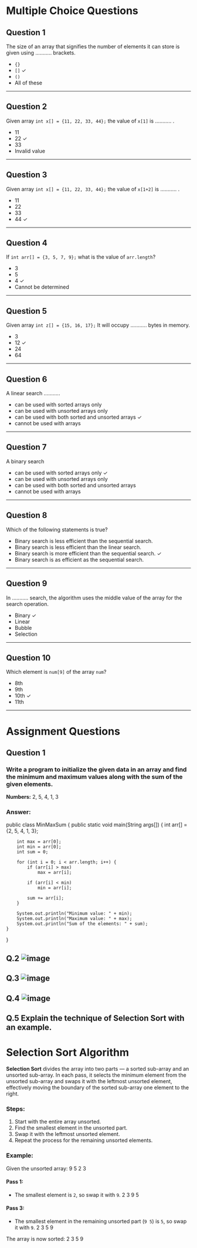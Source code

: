 # Multiple Choice Questions

## Question 1
The size of an array that signifies the number of elements it can store is given using ........... brackets.

- `{}` 
- `[]` ✓
- `()`
- All of these

---

## Question 2
Given array `int x[] = {11, 22, 33, 44};` the value of `x[1]` is ........... .

- 11
- 22 ✓
- 33
- Invalid value

---

## Question 3
Given array `int x[] = {11, 22, 33, 44};` the value of `x[1+2]` is ........... .

- 11
- 22
- 33
- 44 ✓

---

## Question 4
If `int arr[] = {3, 5, 7, 9};` what is the value of `arr.length`?

- 3
- 5
- 4 ✓
- Cannot be determined

---

## Question 5
Given array `int z[] = {15, 16, 17};` It will occupy ........... bytes in memory.

- 3
- 12 ✓
- 24
- 64

---

## Question 6
A linear search ...........

- can be used with sorted arrays only
- can be used with unsorted arrays only
- can be used with both sorted and unsorted arrays ✓
- cannot be used with arrays

---

## Question 7
A binary search

- can be used with sorted arrays only ✓
- can be used with unsorted arrays only
- can be used with both sorted and unsorted arrays
- cannot be used with arrays

---

## Question 8
Which of the following statements is true?

- Binary search is less efficient than the sequential search.
- Binary search is less efficient than the linear search.
- Binary search is more efficient than the sequential search. ✓
- Binary search is as efficient as the sequential search.

---

## Question 9
In ........... search, the algorithm uses the middle value of the array for the search operation.

- Binary ✓
- Linear
- Bubble
- Selection

---

## Question 10
Which element is `num[9]` of the array `num`?

- 8th
- 9th
- 10th ✓
- 11th

---

# Assignment Questions

## Question 1
### Write a program to initialize the given data in an array and find the minimum and maximum values along with the sum of the given elements.

**Numbers:** 2, 5, 4, 1, 3

### Answer:


public class MinMaxSum
{
    public static void main(String args[]) {
        int arr[] = {2, 5, 4, 1, 3};
        
        int max = arr[0];
        int min = arr[0];
        int sum = 0;
        
        for (int i = 0; i < arr.length; i++) {
            if (arr[i] > max)
                max = arr[i];
                
            if (arr[i] < min)
                min = arr[i];
                
            sum += arr[i];
        }
        
        System.out.println("Minimum value: " + min);
        System.out.println("Maximum value: " + max);
        System.out.println("Sum of the elements: " + sum);
    }
}

## Q.2  ![image](https://github.com/user-attachments/assets/d956a6c3-a472-4014-bc98-57c029af8f44)

## Q.3 ![image](https://github.com/user-attachments/assets/8fe1216c-512b-4e8d-b972-be7a047a8d33)

## Q.4 ![image](https://github.com/user-attachments/assets/c9d44b35-d7ea-4892-8940-1fee6d66a687)

## Q.5 Explain the technique of Selection Sort with an example.
# Selection Sort Algorithm

**Selection Sort** divides the array into two parts — a sorted sub-array and an unsorted sub-array. In each pass, it selects the minimum element from the unsorted sub-array and swaps it with the leftmost unsorted element, effectively moving the boundary of the sorted sub-array one element to the right.

### Steps:
1. Start with the entire array unsorted.
2. Find the smallest element in the unsorted part.
3. Swap it with the leftmost unsorted element.
4. Repeat the process for the remaining unsorted elements.

### Example:

Given the unsorted array:
9 5 2 3

#### Pass 1:
- The smallest element is `2`, so swap it with `9`.
2 3 9 5
  
#### Pass 3:
- The smallest element in the remaining unsorted part (`9 5`) is `5`, so swap it with `9`.
2 3 5 9


The array is now sorted:
2 3 5 9

